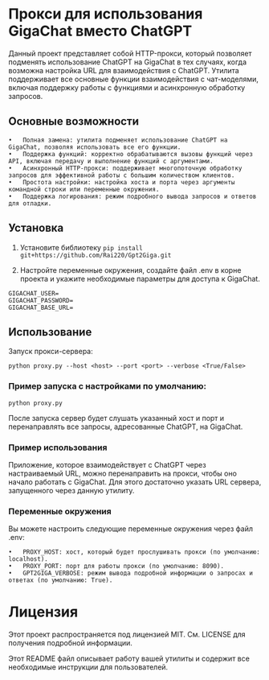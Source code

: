 # Прокси для использования GigaChat вместо ChatGPT

Данный проект представляет собой HTTP-прокси, который позволяет подменять использование ChatGPT на GigaChat в тех случаях, когда возможна настройка URL для взаимодействия с ChatGPT. Утилита поддерживает все основные функции взаимодействия с чат-моделями, включая поддержку работы с функциями и асинхронную обработку запросов.

## Основные возможности

	•	Полная замена: утилита подменяет использование ChatGPT на GigaChat, позволяя использовать все его функции.
	•	Поддержка функций: корректно обрабатываются вызовы функций через API, включая передачу и выполнение функций с аргументами.
	•	Асинхронный HTTP-прокси: поддерживает многопоточную обработку запросов для эффективной работы с большим количеством клиентов.
	•	Простота настройки: настройка хоста и порта через аргументы командной строки или переменные окружения.
	•	Поддержка логирования: режим подробного вывода запросов и ответов для отладки.

## Установка

1. Установите библиотеку
```pip install git+https://github.com/Rai220/Gpt2Giga.git```

2. Настройте переменные окружения, создайте файл .env в корне проекта и укажите необходимые параметры для доступа к GigaChat.

```
GIGACHAT_USER=
GIGACHAT_PASSWORD=
GIGACHAT_BASE_URL=
```

## Использование

Запуск прокси-сервера:

```python proxy.py --host <host> --port <port> --verbose <True/False>```

### Пример запуска с настройками по умолчанию:

```python proxy.py```

После запуска сервер будет слушать указанный хост и порт и перенаправлять все запросы, адресованные ChatGPT, на GigaChat.

### Пример использования

Приложение, которое взаимодействует с ChatGPT через настраиваемый URL, можно перенаправить на прокси, чтобы оно начало работать с GigaChat. Для этого достаточно указать URL сервера, запущенного через данную утилиту.

### Переменные окружения

Вы можете настроить следующие переменные окружения через файл .env:

	•	PROXY_HOST: хост, который будет прослушивать прокси (по умолчанию: localhost).
	•	PROXY_PORT: порт для работы прокси (по умолчанию: 8090).
	•	GPT2GIGA_VERBOSE: режим вывода подробной информации о запросах и ответах (по умолчанию: True).

# Лицензия

Этот проект распространяется под лицензией MIT. См. LICENSE для получения подробной информации.

Этот README файл описывает работу вашей утилиты и содержит все необходимые инструкции для пользователей.
